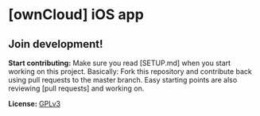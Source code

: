 # [ownCloud] iOS app

## Join development!

**Start contributing:** Make sure you read [SETUP.md] when you start working on this project. Basically: Fork this repository and contribute back using pull requests to the master branch.
Easy starting points are also reviewing [pull requests] and working on.



**License:** [GPLv3](https://github.com/LICENSE.txt)
